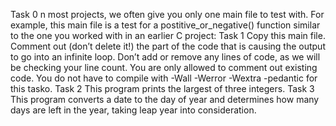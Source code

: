 Task 0 n most projects, we often give you only one main file to test with. For example, this main file is a test for a postitive_or_negative() function similar to the one you worked with in an earlier C project:
Task 1 Copy this main file. Comment out (don’t delete it!) the part of the code that is causing the output to go into an infinite loop. Don’t add or remove any lines of code, as we will be checking your line count. You are only allowed to comment out existing code. You do not have to compile with -Wall -Werror -Wextra -pedantic for this tasko.
Task 2 This program prints the largest of three integers.
Task 3 This program converts a date to the day of year and determines how many days are left in the year, taking leap year into consideration.

